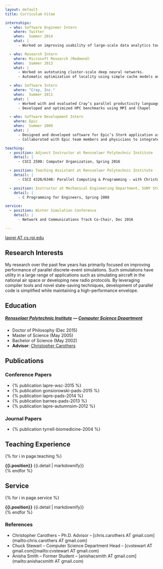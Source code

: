 ```yaml
---
layout: default
title: Curriculum Vitae

internships:
  - who: Software Engineer Intern
    where: Twitter
    when:  Summer 2014
    what: |
      - Worked on improving usability of large-scale data analytics tools (Twitter's *Scalding* tool).

  - who: Research Intern
    where: Microsoft Research (Redmond)
    when:  Summer 2013
    what: |
      - Worked on autotuning cluster-scale deep neural networks.
      - Automatic optimization of locality using simple cache models and parameterizable scheduling

  - who: Software Intern
    where: "Cray, Inc."
    when:  Summer 2011
    what: |
      - Worked with and evaluated Cray’s parallel productivity language, Chapel
      - Developed and optimized HPC benchmarks using MPI and Chapel

  - who: Software Development Intern
    where: Epic
    when:  Summer 2009
    what: |
      - Designed and developed software for Epic’s Stork application using Caché and VisualBasic
      - Collaborated with Epic team members and physicians to integrate my project with Epic’s software

teaching:
  - position: Adjunct Instructor at Rensselaer Polytechnic Institute
    detail: |
      - CSCI 2500: Computer Organization, Spring 2016

  - position: Teaching Assistant at Rensselaer Polytechnic Institute
    detail: |
      - CSCI 4320/6340: Parallel Computing & Programming - with Christopher Carothers, Spring 2013

  - position: Instructor at Mechanical Engineering Department, SUNY Stony Brook
    detail: |
      - C Programming for Engineers, Spring 2008

service:
  - position: Winter Simulation Conference
    detail: |
      - Network and Communications Track Co-Chair, Dec 2016

---
```


<p class="contact">
<a href="mailto:laprej AT cs.rpi.edu"><span class="glyphicon glyphicon-envelope"></span> laprej AT cs.rpi.edu</a>
</p>

## Research Interests
My research over the past few years has primarily focused on improving performance of parallel discrete-event simulations.
Such simulations have utility in a large range of applications such as simulating aircraft in the national air space or developing new radio protocols.
By leveraging compiler tools and novel state-saving techniques, development of parallel code is simplified while maintaining a high-performance envelope.

## Education
##### [Rensselaer Polytechnic Institute](http://www.rpi.edu) — [Computer Science Department](http://www.cs.rpi.edu)
- Doctor of Philosophy (Dec 2015)
- Master of Science (May 2005)
- Bachelor of Science (May 2002)
- **Advisor**: [Christopher Carothers](http://www.cs.rpi.edu/~chrisc)

## Publications

### Conference Papers

- {% publication lapre-wsc-2015 %}
- {% publication gonsiorowski-pads-2015 %}
- {% publication lapre-pads-2014 %}
- {% publication barnes-pads-2013 %}
- {% publication lapre-autumnsim-2012 %}

### Journal Papers

- {% publication tyrrell-biomedicine-2004 %}

## Teaching Experience

{% for i in page.teaching %}
<div><strong>{{i.position}}</strong> {{i.detail | markdownify}}</div>
{% endfor %}

## Service

{% for i in page.service %}
<div><strong>{{i.position}}</strong> {{i.detail | markdownify}}</div>
{% endfor %}

### References

* Christopher Carothers – Ph.D. Advisor – [chris.carothers AT gmail.com](mailto:chris.carothers AT gmail.com)
* Chuck Stewart  – Computer Science Department Head – [cvstewart AT gmail.com](mailto:cvstewart AT gmail.com)
* Anisha Smith – Former Student – [anishacsmith AT gmail.com](mailto:anishacsmith AT gmail.com)
